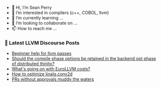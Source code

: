 - 👋 Hi, I’m Sean Perry
- 👀 I’m interested in compilers (c++, COBOL, llvm)
- 🌱 I’m currently learning ...
- 💞️ I’m looking to collaborate on ...
- 📫 How to reach me ...

<!---
s66perry/s66perry is a ✨ special ✨ repository because its `README.md` (this file) appears on your GitHub profile.
You can click the Preview link to take a look at your changes.
--->
### 📕 Latest LLVM Discourse Posts

<!-- DISCOURSE-LLVM:START -->
- [Beginner help for llvm passes](https://discourse.llvm.org/t/beginner-help-for-llvm-passes/76600#post_19)
- [Should the compile phase options be retained in the backend opt phase of distributed thinlto?](https://discourse.llvm.org/t/should-the-compile-phase-options-be-retained-in-the-backend-opt-phase-of-distributed-thinlto/76850#post_1)
- [What&#39;s going on with EuroLLVM costs?](https://discourse.llvm.org/t/whats-going-on-with-eurollvm-costs/76687?page=3#post_43)
- [How to optimize linalg.conv2d](https://discourse.llvm.org/t/how-to-optimize-linalg-conv2d/76827#post_3)
- [PRs without approvals muddy the waters](https://discourse.llvm.org/t/prs-without-approvals-muddy-the-waters/76656?page=2#post_35)
<!-- DISCOURSE-LLVM:END -->
